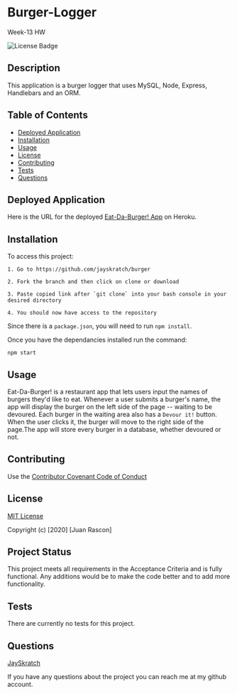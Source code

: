 # Burger-Logger

Week-13 HW

![License Badge](https://img.shields.io/badge/license-MIT-blue)

## Description

This application is a burger logger that uses MySQL, Node, Express, Handlebars and an ORM. 

## Table of Contents

  * [Deployed Application](#deployed-application)
  * [Installation](#installation)
  * [Usage](#usage)
  * [License](#license)
  * [Contributing](#contributing)
  * [Tests](#tests)
  * [Questions](#questions)


## Deployed Application

Here is the URL for the deployed [Eat-Da-Burger! App](https://pacific-taiga-48524.herokuapp.com/) on Heroku.


## Installation

To access this project:

```
1. Go to https://github.com/jayskratch/burger

2. Fork the branch and then click on clone or download

3. Paste copied link after `git clone` into your bash console in your desired directory

4. You should now have access to the repository
```

Since there is a `package.json`, you will need to run `npm install`.

Once you have the dependancies installed run the command:

```
npm start
```

## Usage

Eat-Da-Burger! is a restaurant app that lets users input the names of burgers they'd like to eat. Whenever a user submits a burger's name, the app will display the burger on the left side of the page -- waiting to be devoured. Each burger in the waiting area also has a `Devour it!` button. When the user clicks it, the burger will move to the right side of the page.The app will store every burger in a database, whether devoured or not.

## Contributing

Use the [Contributor Covenant Code of Conduct](https://www.contributor-covenant.org/version/2/0/code_of_conduct/code_of_conduct.md)


## License

[MIT License](./LICENSE)

Copyright (c) [2020] [Juan Rascon]

## Project Status

This project meets all requirements in the Acceptance Criteria and is fully functional. Any additions would be to make the code better and to add more functionality.

## Tests

There are currently no tests for this project.

## Questions

[JaySkratch](https://github.com/jayskratch)


If you have any questions about the project you can reach me at my github account.